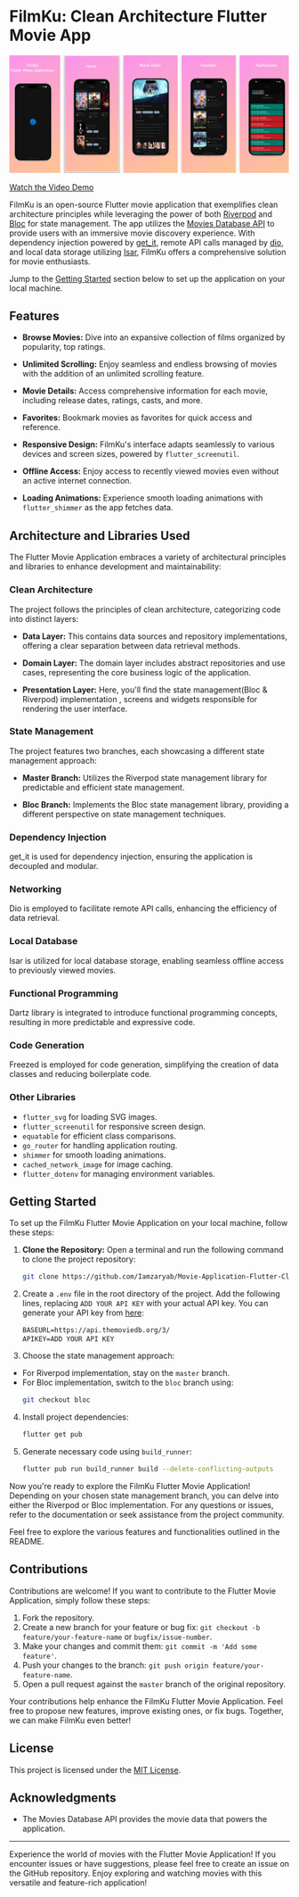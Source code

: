 # FilmKu: Clean Architecture Flutter Movie App

![Flutter Movie Application](/screenshots/screenshots.png)

[Watch the Video Demo](https://youtu.be/i4VrO4GgkuM?si=pTsVLC43wwNdvo0E)


FilmKu is an open-source Flutter movie application that exemplifies clean architecture principles while leveraging the power of both [Riverpod](https://pub.dev/packages/flutter_bloc) and [Bloc](https://pub.dev/packages/flutter_bloc) for state management. The app utilizes the [Movies Database API](https://developer.themoviedb.org/docs) to provide users with an immersive movie discovery experience. With dependency injection powered by [get_it](https://pub.dev/packages/get_it), remote API calls managed by [dio](https://pub.dev/packages/dio), and local data storage utilizing [Isar](https://pub.dev/packages/isar), FilmKu offers a comprehensive solution for movie enthusiasts.

[//]: # (Insert Getting Started Hyperlink Here)
Jump to the [Getting Started](#getting-started) section below to set up the application on your local machine.

## Features

- **Browse Movies:** Dive into an expansive collection of films organized by popularity, top ratings.

- **Unlimited Scrolling:** Enjoy seamless and endless browsing of movies with the addition of an unlimited scrolling feature.

- **Movie Details:** Access comprehensive information for each movie, including release dates, ratings, casts, and more.


- **Favorites:** Bookmark movies as favorites for quick access and reference.

- **Responsive Design:** FilmKu's interface adapts seamlessly to various devices and screen sizes, powered by `flutter_screenutil`.

- **Offline Access:** Enjoy access to recently viewed movies even without an active internet connection.

- **Loading Animations:** Experience smooth loading animations with `flutter_shimmer` as the app fetches data.



## Architecture and Libraries Used

The Flutter Movie Application embraces a variety of architectural principles and libraries to enhance development and maintainability:

### Clean Architecture

The project follows the principles of clean architecture, categorizing code into distinct layers:

- **Data Layer:** This contains data sources and repository implementations, offering a clear separation between data retrieval methods.

- **Domain Layer:** The domain layer includes abstract repositories and use cases, representing the core business logic of the application.

- **Presentation Layer:** Here, you'll find the state management(Bloc & Riverpod) implementation , screens and widgets responsible for rendering the user interface.

### State Management

The project features two branches, each showcasing a different state management approach:

- **Master Branch:** Utilizes the Riverpod state management library for predictable and efficient state management.

- **Bloc Branch:** Implements the Bloc state management library, providing a different perspective on state management techniques.

### Dependency Injection

get_it is used for dependency injection, ensuring the application is decoupled and modular.

### Networking

Dio is employed to facilitate remote API calls, enhancing the efficiency of data retrieval.

### Local Database

Isar is utilized for local database storage, enabling seamless offline access to previously viewed movies.

### Functional Programming

Dartz library is integrated to introduce functional programming concepts, resulting in more predictable and expressive code.

### Code Generation

Freezed is employed for code generation, simplifying the creation of data classes and reducing boilerplate code.

### Other Libraries

- `flutter_svg` for loading SVG images.
- `flutter_screenutil` for responsive screen design.
- `equatable` for efficient class comparisons.
- `go_router` for handling application routing.
- `shimmer` for smooth loading animations.
- `cached_network_image` for image caching.
- `flutter_dotenv` for managing environment variables.

## Getting Started
To set up the FilmKu Flutter Movie Application on your local machine, follow these steps:

1. **Clone the Repository:** Open a terminal and run the following command to clone the project repository:

   ```bash
   git clone https://github.com/Iamzaryab/Movie-Application-Flutter-Clean-Architecture.git
2. Create a `.env` file in the root directory of the project. Add the following lines, replacing `ADD YOUR API KEY` with your actual API key. You can generate your API key from [here](https://www.themoviedb.org/settings/api):

   ```
   BASEURL=https://api.themoviedb.org/3/
   APIKEY=ADD YOUR API KEY
   ```
3. Choose the state management approach:
- For Riverpod implementation, stay on the `master` branch.
- For Bloc implementation, switch to the `bloc` branch using:
  ```bash
  git checkout bloc
  ```
4. Install project dependencies:
   ```bash
   flutter get pub
   ```
5. Generate necessary code using `build_runner`:
   ```bash
   flutter pub run build_runner build --delete-conflicting-outputs
   ```
Now you're ready to explore the FilmKu Flutter Movie Application! Depending on your chosen state management branch, you can delve into either the Riverpod or Bloc implementation. For any questions or issues, refer to the documentation or seek assistance from the project community.

Feel free to explore the various features and functionalities outlined in the README.
## Contributions

Contributions are welcome! If you want to contribute to the Flutter Movie Application, simply follow these steps:

1. Fork the repository.
2. Create a new branch for your feature or bug fix: `git checkout -b feature/your-feature-name` or `bugfix/issue-number`.
3. Make your changes and commit them: `git commit -m 'Add some feature'`.
4. Push your changes to the branch: `git push origin feature/your-feature-name`.
5. Open a pull request against the `master` branch of the original repository.

Your contributions help enhance the FilmKu Flutter Movie Application. Feel free to propose new features, improve existing ones, or fix bugs. Together, we can make FilmKu even better!

## License

This project is licensed under the [MIT License](LICENSE).

## Acknowledgments

- The Movies Database API provides the movie data that powers the application.

---

Experience the world of movies with the Flutter Movie Application! If you encounter issues or have suggestions, please feel free to create an issue on the GitHub repository. Enjoy exploring and watching movies with this versatile and feature-rich application!
